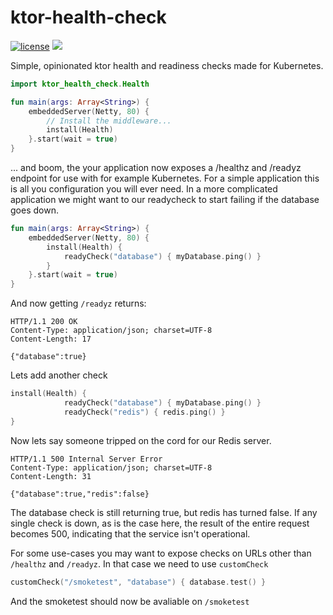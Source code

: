 # ktor-health-check
[![license](https://img.shields.io/github/license/zensum/ktor-health-check.svg)]() [![](https://jitpack.io/v/zensum/ktor-health-check.svg)](https://jitpack.io/#zensum/ktor-health-check)

Simple, opinionated ktor health and readiness checks made for Kubernetes.

```kotlin
import ktor_health_check.Health

fun main(args: Array<String>) {
    embeddedServer(Netty, 80) {
        // Install the middleware...
        install(Health)
    }.start(wait = true)
}
```

... and boom, the your application now exposes a /healthz and /readyz
endpoint for use with for example Kubernetes. For a simple application
this is all you configuration you will ever need. In a more
complicated application we might want to our readycheck to start
failing if the database goes down.

```kotlin
fun main(args: Array<String>) {
    embeddedServer(Netty, 80) {
        install(Health) {
            readyCheck("database") { myDatabase.ping() }
        }
    }.start(wait = true)
}
```

And now getting `/readyz` returns:
```
HTTP/1.1 200 OK
Content-Type: application/json; charset=UTF-8
Content-Length: 17

{"database":true}
```

Lets add another check

```kotlin
install(Health) {
            readyCheck("database") { myDatabase.ping() }
            readyCheck("redis") { redis.ping() }
}
```

Now lets say someone tripped on the cord for our Redis server.

```
HTTP/1.1 500 Internal Server Error
Content-Type: application/json; charset=UTF-8
Content-Length: 31

{"database":true,"redis":false}
```

The database check is still returning true, but redis has turned
false. If any single check is down, as is the case here, the result of
the entire request becomes 500, indicating that the service isn't
operational.

For some use-cases you may want to expose checks on URLs other than
`/healthz` and `/readyz`. In that case we need to use `customCheck`

```kotlin
customCheck("/smoketest", "database") { database.test() }
```
And the smoketest should now be avaliable on `/smoketest`
 